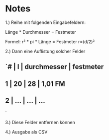 # Notes

1.) Reihe mit folgenden Eingabefeldern: 

Länge * Durchmesser = Festmeter

Formel: r² * pi * Länge = Festmeter
r=(d/2)²

2.) Dann eine Auflistung solcher Felder

`# | l | durchmesser | festmeter
---
1 | 20  | 28  | 1,01 FM
---
2 | ... | ... | ...
---
`

3.) Diese Felder entfernen können

4.) Ausgabe als CSV 
